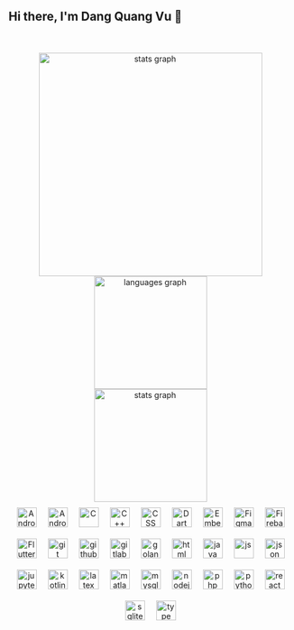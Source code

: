 ## Hi there, I'm Dang Quang Vu 👋

<br clear="both">


<br clear="both">
<div class="container">
  <div display="flex" align="center">
    <img src="https://github-readme-stats.vercel.app/api?username=dangvu2408&hide_title=false&hide_rank=false&show_icons=true&include_all_commits=true&count_private=true&disable_animations=false&theme=radical&locale=en&hide_border=false" width="396" alt="stats graph" />
    <img src="https://github-readme-stats.vercel.app/api/top-langs/?username=dangvu2408&theme=radical&hide_border=false&include_all_commits=true&count_private=true&layout=compact" height="200" alt="languages graph"  /><br/>
    <img src="https://github-readme-streak-stats.herokuapp.com/?user=dangvu2408&theme=radical&hide_border=false" height="200" alt="stats graph" /><br/>
    
  </div>
  <div align="center" style="display:flex;flex-wrap: wrap;justify-content:center;align-items:center;">
    <img  alt="Android" width="35px" style="padding:10;"  src="https://cdn.jsdelivr.net/gh/devicons/devicon/icons/android/android-original.svg"/>
    <img  alt="Android Studio" width="35px" style="padding:10;"  src="https://cdn.jsdelivr.net/gh/devicons/devicon/icons/androidstudio/androidstudio-original.svg"/>
    <img  alt="C" width="35px" style="padding:10;"  src="https://cdn.jsdelivr.net/gh/devicons/devicon/icons/c/c-original.svg"/>
    <img  alt="C++" width="35px" style="padding:10;"  src="https://cdn.jsdelivr.net/gh/devicons/devicon/icons/cplusplus/cplusplus-original.svg"/>
    <img  alt="CSS" width="35px" style="padding:10;"  src="https://cdn.jsdelivr.net/gh/devicons/devicon/icons/css3/css3-original.svg"/>
    <img  alt="Dart" width="35px" style="padding:10;"  src="https://cdn.jsdelivr.net/gh/devicons/devicon/icons/dart/dart-original.svg"/>
    <img  alt="Embe" width="35px" style="padding:10;"  src="https://cdn.jsdelivr.net/gh/devicons/devicon/icons/embeddedc/embeddedc-original.svg"/>
    <img  alt="Figma" width="35px" style="padding:10;"  src="https://cdn.jsdelivr.net/gh/devicons/devicon/icons/figma/figma-original.svg"/>
    <img  alt="Firebase" width="35px" style="padding:10;"  src="https://cdn.jsdelivr.net/gh/devicons/devicon/icons/firebase/firebase-original.svg"/>
    <img  alt="Flutter" width="35px" style="padding:10;"  src="https://cdn.jsdelivr.net/gh/devicons/devicon/icons/flutter/flutter-original.svg"/>
    <img  alt="git" width="35px" style="padding:10;"  src="https://cdn.jsdelivr.net/gh/devicons/devicon/icons/git/git-original.svg"/>
    <img  alt="github" width="35px" style="padding:10;"  src="https://cdn.jsdelivr.net/gh/devicons/devicon/icons/github/github-original.svg"/>
    <img  alt="gitlab" width="35px" style="padding:10;"  src="https://cdn.jsdelivr.net/gh/devicons/devicon/icons/gitlab/gitlab-original.svg"/>
    <img  alt="golang" width="35px" style="padding:10;"  src="https://cdn.jsdelivr.net/gh/devicons/devicon/icons/go/go-original.svg"/> <br>
    <img  alt="html" width="35px" style="padding:10;"  src="https://cdn.jsdelivr.net/gh/devicons/devicon/icons/html5/html5-original.svg"/>
    <img  alt="java" width="35px" style="padding:10;"  src="https://cdn.jsdelivr.net/gh/devicons/devicon/icons/java/java-original.svg"/>
    <img  alt="js" width="35px" style="padding:10;"  src="https://cdn.jsdelivr.net/gh/devicons/devicon/icons/javascript/javascript-original.svg"/>
    <img  alt="json" width="35px" style="padding:10;"  src="https://cdn.jsdelivr.net/gh/devicons/devicon/icons/json/json-original.svg"/>
    <img  alt="jupyter" width="35px" style="padding:10;"  src="https://cdn.jsdelivr.net/gh/devicons/devicon/icons/jupyter/jupyter-original.svg"/>
    <img  alt="kotlin" width="35px" style="padding:10;"  src="https://cdn.jsdelivr.net/gh/devicons/devicon/icons/kotlin/kotlin-original.svg"/>
    <img  alt="latex" width="35px" style="padding:10;"  src="https://cdn.jsdelivr.net/gh/devicons/devicon/icons/latex/latex-original.svg"/>
    <img  alt="matlab" width="35px" style="padding:10;"  src="https://cdn.jsdelivr.net/gh/devicons/devicon/icons/matlab/matlab-original.svg"/>
    <img  alt="mysql" width="35px" style="padding:10;"  src="https://cdn.jsdelivr.net/gh/devicons/devicon/icons/mysql/mysql-original.svg"/>
    <img  alt="nodejs" width="35px" style="padding:10;"  src="https://cdn.jsdelivr.net/gh/devicons/devicon/icons/nodejs/nodejs-original.svg"/>
    <img  alt="php" width="35px" style="padding:10;"  src="https://cdn.jsdelivr.net/gh/devicons/devicon/icons/php/php-original.svg"/>
    <img  alt="python" width="35px" style="padding:10;"  src="https://cdn.jsdelivr.net/gh/devicons/devicon/icons/python/python-original.svg"/>
    <img  alt="react" width="35px" style="padding:10;"  src="https://cdn.jsdelivr.net/gh/devicons/devicon/icons/react/react-original.svg"/>
    <img  alt="sqlite" width="35px" style="padding:10;"  src="https://cdn.jsdelivr.net/gh/devicons/devicon/icons/sqlite/sqlite-original.svg"/>
    <img  alt="type" width="35px" style="padding:10;"  src="https://cdn.jsdelivr.net/gh/devicons/devicon/icons/typescript/typescript-original.svg"/>
  </div>
</div>


